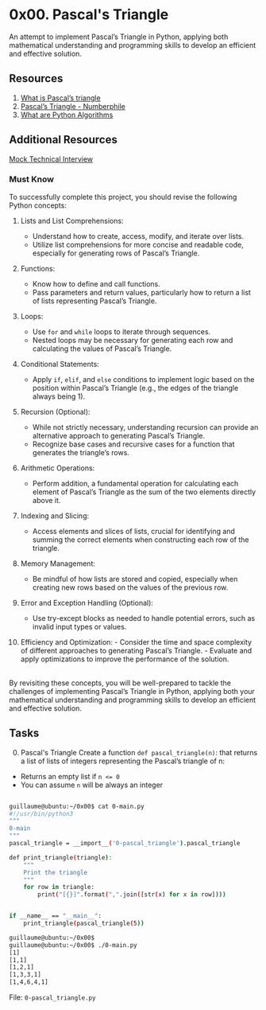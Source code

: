 # 0x00. Pascal's Triangle
An attempt to implement Pascal’s Triangle in Python, applying both mathematical understanding and programming skills to develop an efficient and effective solution.

## Resources
1. [What is Pascal’s triangle](https://www.cuemath.com/algebra/pascals-triangle/)
2. [Pascal’s Triangle - Numberphile](https://youtu.be/0iMtlus-afo?si=a9liVCDlTOkoWqoY)
3. [What are Python Algorithms](https://builtin.com/data-science/python-algorithms)

## Additional Resources
[Mock Technical Interview](https://youtu.be/1qw5ITr3k9E?si=bhybas0-Bq3IzS9A)

### Must Know
To successfully complete this project, you should revise the following Python concepts:


1. Lists and List Comprehensions:
    - Understand how to create, access, modify, and iterate over lists.
    - Utilize list comprehensions for more concise and readable code, especially for generating rows of Pascal’s Triangle.

2. Functions:
    - Know how to define and call functions.
    - Pass parameters and return values, particularly how to return a list of lists representing Pascal’s Triangle.

3.  Loops:
    - Use `for` and `while` loops to iterate through sequences.
    - Nested loops may be necessary for generating each row and calculating the values of Pascal’s Triangle.

4.  Conditional Statements:
    - Apply `if`, `elif`, and `else` conditions to implement logic based on the position within Pascal’s Triangle (e.g., the edges of the triangle always being 1).

5.  Recursion (Optional):
    - While not strictly necessary, understanding recursion can provide an alternative approach to generating Pascal’s Triangle.
    - Recognize base cases and recursive cases for a function that generates the triangle’s rows.

6.  Arithmetic Operations:
    - Perform addition, a fundamental operation for calculating each element of Pascal’s Triangle as the sum of the two elements directly above it.

7.  Indexing and Slicing:
    - Access elements and slices of lists, crucial for identifying and summing the correct elements when constructing each row of the triangle.

8.  Memory Management:
    - Be mindful of how lists are stored and copied, especially when creating new rows based on the values of the previous row.

9.  Error and Exception Handling (Optional):
    - Use try-except blocks as needed to handle potential errors, such as invalid input types or values.

10.  Efficiency and Optimization:
    - Consider the time and space complexity of different approaches to generating Pascal’s Triangle.
    - Evaluate and apply optimizations to improve the performance of the solution.
<br />
By revisiting these concepts, you will be well-prepared to tackle the challenges of implementing Pascal’s Triangle in Python, applying both your mathematical understanding and programming skills to develop an efficient and effective solution.

## Tasks
0. Pascal's Triangle
Create a function `def pascal_triangle(n)`: that returns a list of lists of integers representing the Pascal’s triangle of n:

- Returns an empty list if `n <= 0`
- You can assume `n` will be always an integer

```sh

guillaume@ubuntu:~/0x00$ cat 0-main.py
#!/usr/bin/python3
"""
0-main
"""
pascal_triangle = __import__('0-pascal_triangle').pascal_triangle

def print_triangle(triangle):
    """
    Print the triangle
    """
    for row in triangle:
        print("[{}]".format(",".join([str(x) for x in row])))


if __name__ == "__main__":
    print_triangle(pascal_triangle(5))

guillaume@ubuntu:~/0x00$ 
guillaume@ubuntu:~/0x00$ ./0-main.py
[1]
[1,1]
[1,2,1]
[1,3,3,1]
[1,4,6,4,1]

```

File: `0-pascal_triangle.py`
